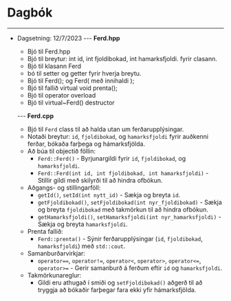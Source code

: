 # Dagbók
---
- Dagsetning: 12/7/2023
  --- **Ferd.hpp**
    - Bjó til Ferd.hpp
    - Bjó til breytur: int id, int fjoldibokad, int hamarksfjoldi. fyrir clasann.
    - Bjó til klasann Ferd
    - bó til setter og getter fyrir hverja breytu.
    - Bjó til Ferd(); og Ferd( með innihaldi );
    - Bjó til fallið virtual void prenta();
    - Bjó til operator overload
    - Bjó til virtual~Ferd() destructor

  --- **Ferd.cpp**
    - Bjó til `Ferd` class til að halda utan um ferðarupplýsingar.
    - Notaði breytur: `id`, `fjoldibokad`, og `hamarksfjoldi` fyrir auðkenni ferðar, bókaða farþega og hámarksfjölda.
    - Að búa til objectið föllin:
      - `Ferd::Ferd()` - Byrjunargildi fyrir `id`, `fjoldibokad`, og `hamarksfjoldi`.
      - `Ferd::Ferd(int id, int fjoldibokad, int hamarksfjoldi)` - Stillir gildi með skilyrði til að hindra ofbókun.
    - Aðgangs- og stillingarföll:
      - `getId()`, `setId(int nytt_id)` - Sækja og breyta `id`.
      - `getFjoldibokad()`, `setFjoldibokad(int nyr_fjoldibokad)` - Sækja og breyta `fjoldibokad` með takmörkun til að hindra ofbókun.
      - `getHamarksfjoldi()`, `setHamarksfjoldi(int nyr_hamarksfjoldi)` - Sækja og breyta `hamarksfjoldi`.
    - Prenta fallið:
      - `Ferd::prenta()` - Sýnir ferðarupplýsingar (`id`, `fjoldibokad`, `hamarksfjoldi`) með `std::cout`.
    - Samanburðarvirkjar:
      - `operator==`, `operator!=`, `operator<`, `operator>`, `operator<=`, `operator>=` - Gerir samanburð á ferðum eftir `id` og `hamarksfjoldi`.
    - Takmörkunareglur:
      - Gildi eru athugað í smiði og `setFjoldibokad()` aðgerð til að tryggja að bókaðir farþegar fara ekki yfir hámarksfjölda.
